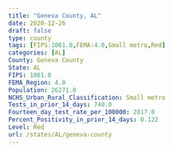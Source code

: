 ```yaml
---
title: "Geneva County, AL"
date: 2020-12-26
draft: false
type: county
tags: [FIPS:1061.0,FEMA:4.0,Small metro,Red]
categories: [AL]
County: Geneva County
State: AL
FIPS: 1061.0
FEMA_Region: 4.0
Population: 26271.0
NCHS_Urban_Rural_Classification: Small metro
Tests_in_prior_14_days: 740.0
Fourteen_day_test_rate_per_100000: 2817.0
Percent_Positivity_in_prior_14_days: 0.122
Level: Red
url: /states/AL/geneva-county
---
```




